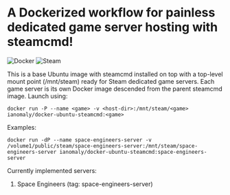 # A Dockerized workflow for painless dedicated game server hosting with steamcmd!

![Docker](http://www.docker.com/sites/all/themes/docker/assets/images/logo.png "Docker") ![Steam](http://store.akamai.steamstatic.com/public/shared/images/header/globalheader_logo.png "Steam Powered")

This is a base Ubuntu image with steamcmd installed on top with a top-level mount point (/mnt/steam) ready for Steam dedicated game servers.
Each game server is its own Docker image descended from the parent steamcmd image. Launch using:
```
docker run -P --name <game> -v <host-dir>:/mnt/steam/<game> ianomaly/docker-ubuntu-steamcmd:<game>
```

Examples:
```
docker run -dP --name space-engineers-server -v /volume1/public/steam/space-engineers-server:/mnt/steam/space-engineers-server ianomaly/docker-ubuntu-steamcmd:space-engineers-server
```

Currently implemented servers:
1. Space Engineers (tag: space-engineers-server)
 
